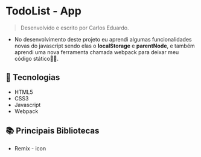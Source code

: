 # TodoList - App
> Desenvolvido e escrito por Carlos Eduardo.
* No desenvolvimento deste projeto eu aprendi algumas funcionalidades novas do javascript sendo elas o **localStorage** e **parentNode**, e também  aprendi uma nova ferramenta chamada webpack para deixar meu código stático🧙🏿.

## 🚀 Tecnologias 
* HTML5
* CSS3
* Javascript
* Webpack

## 📚 Principais Bibliotecas

* Remix - icon

